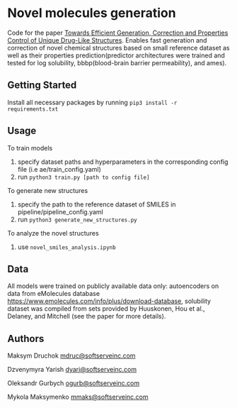 # Novel molecules generation

Code for the paper [Towards Efficient Generation, Correction and Properties Control of Unique Drug-Like Structures](https://chemrxiv.org/articles/Towards_Efficient_Generation_Correction_and_Properties_Control_of_Unique_Drug-like_Structures/9941858).
Enables fast generation and correction of novel chemical structures based on small reference dataset as well as
their properties prediction(predictor architectures were trained and tested for log solubility, bbbp(blood-brain barrier permeability), and ames).

## Getting Started

Install all necessary packages by running ``` pip3 install -r requirements.txt ```

## Usage

To train models

1. specify dataset paths and hyperparameters in the corresponding config file (i.e ae/train_config.yaml)
2. run ```python3 train.py [path to config file] ```

To generate new structures

1. specify the path to the reference dataset of SMILES in pipeline/pipeline_config.yaml
2. run ```python3 generate_new_structures.py```

To analyze the novel structures

1. use ```novel_smiles_analysis.ipynb```

## Data

All models were trained on publicly available data only: autoencoders on data from eMolecules database https://www.emolecules.com/info/plus/download-database, solubility dataset was compiled from sets provided by Huuskonen, Hou et al., Delaney, and Mitchell (see the paper for more details). 

## Authors
Maksym Druchok mdruc@softserveinc.com

Dzvenymyra Yarish dyari@softserveinc.com

Oleksandr Gurbych ogurb@softserveinc.com

Mykola Maksymenko mmaks@softserveinc.com
